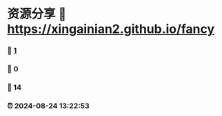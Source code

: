 # 资源分享 :link: https://xingainian2.github.io/fancy 
### :page_facing_up: [1](https://xingainian2.github.io/fancy/tag.html) 
### :speech_balloon: 0 
### :hibiscus: 14 
### :alarm_clock: 2024-08-24 13:22:53 

